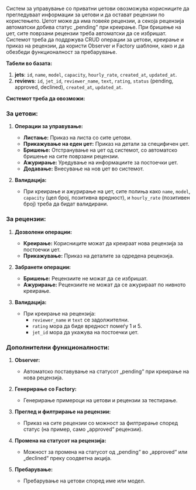 Систем за управување со приватни џетови овозможува корисниците да прегледуваат информации за џетови и да остават рецензии по користењето. Џетот може да има повеќе рецензии, а секоја рецензија автоматски добива статус „pending“ при креирање. При бришење на џет, сите поврзани рецензии треба автоматски да се избришат. Системот треба да поддржува CRUD операции за џетови, креирање и приказ на рецензии, да користи Observer и Factory шаблони, како и да обезбеди функционалност за пребарување.

**Табели во базата:**  
1. **jets**: `id`, `name`, `model`, `capacity`, `hourly_rate`, `created_at`, `updated_at`.  
2. **reviews**: `id`, `jet_id`, `reviewer_name`, `text`, `rating`, `status` (pending, approved, declined), `created_at`, `updated_at`.

**Системот треба да овозможи:**  

### **За џетови:**  
1. **Операции за управување:**  
   - **Листaње:** Приказ на листа со сите џетови.  
   - **Прикажување на еден џет:** Приказ на детали за специфичен џет.  
   - **Бришење:** Отстранување на џет од системот, со автоматско бришење на сите поврзани рецензии.  
   - **Ажурирање:** Уредување на информациите за постоечки џет.  
   - **Додавање:** Внесување на нов џет во системот.  

2. **Валидација:**  
   - При креирање и ажурирање на џет, сите полиња како `name`, `model`, `capacity` (цел број, позитивна вредност), и `hourly_rate` (позитивен број) треба да бидат валидирани.  

### **За рецензии:**  
1. **Дозволени операции:**  
   - **Креирање:** Корисниците можат да креираат нова рецензија за постоечки џет.  
   - **Прикажување:** Приказ на деталите за одредена рецензија.  

2. **Забранети операции:**  
   - **Бришење:** Рецензиите не можат да се избришат.  
   - **Ажурирање:** Рецензиите не можат да се ажурираат по нивното креирање.  

3. **Валидација:**  
   - При креирање на рецензија:  
     - `reviewer_name` и `text` се задолжителни.  
     - `rating` мора да биде вредност помеѓу 1 и 5.  
     - `jet_id` мора да укажува на постоечки џет.  

### **Дополнителни функционалности:**  
1. **Observer:**  
   - Автоматско поставување на статусот „pending“ при креирање на нова рецензија.  

2. **Генерирање со Factory:**  
   - Генерирање примероци на џетови и рецензии за тестирање.  

3. **Преглед и филтрирање на рецензии:**  
   - Приказ на сите рецензии со можност за филтрирање според статус (на пример, само „approved“ рецензии).  

4. **Промена на статусот на рецензија:**  
   - Можност за промена на статусот од „pending“ во „approved“ или „declined“ преку соодветна акција.  

5. **Пребарување:**  
   - Пребарување на џетови според име или модел.  